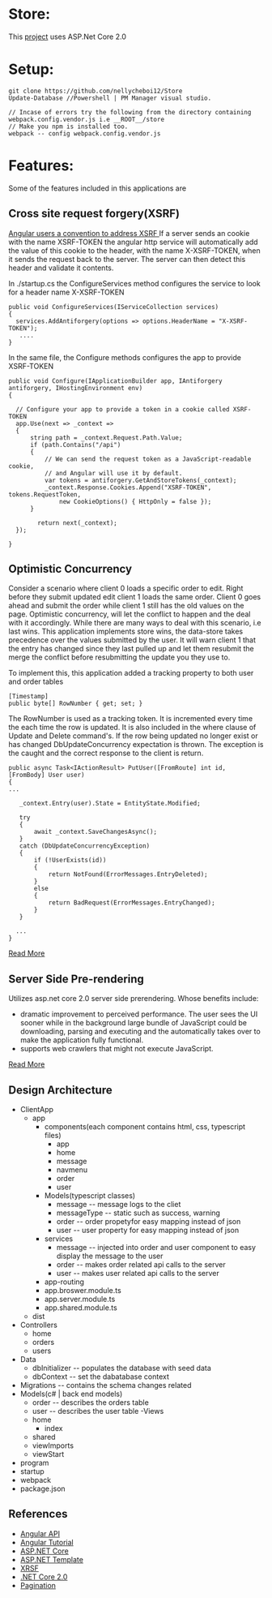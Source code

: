 # Store:

This [project](https://github.com/nellycheboi12/Store) uses ASP.Net Core 2.0

# Setup:
  ```
  git clone https://github.com/nellycheboi12/Store
  Update-Database //Powershell | PM Manager visual studio.

  // Incase of errors try the following from the directory containing webpack.config.vendor.js i.e __ROOT__/store
  // Make you npm is installed too.
  webpack -- config webpack.config.vendor.js

  ```
# Features:
Some of the features included in this applications are

## Cross site request forgery(XSRF)
[Angular users a convention to address XSRF ](https://docs.microsoft.com/en-us/aspnet/core/security/anti-request-forgery#javascript-ajax-and-spas)
If a server sends an cookie with the name XSRF-TOKEN the angular http service will automatically add the value of this cookie to the header, with the name X-XSRF-TOKEN, when it sends the request back to the server. The server can then detect this header and validate it contents.

In ./startup.cs the ConfigureServices method configures the service to look for a header name X-XSRF-TOKEN
```
public void ConfigureServices(IServiceCollection services)
{
  services.AddAntiforgery(options => options.HeaderName = "X-XSRF-TOKEN");
   ....
}
```

In the same file, the Configure methods configures the app to provide XSRF-TOKEN
```
public void Configure(IApplicationBuilder app, IAntiforgery antiforgery, IHostingEnvironment env)
{

  // Configure your app to provide a token in a cookie called XSRF-TOKEN
  app.Use(next => _context =>
  {
      string path = _context.Request.Path.Value;
      if (path.Contains("/api")
      {
          // We can send the request token as a JavaScript-readable cookie,
          // and Angular will use it by default.
          var tokens = antiforgery.GetAndStoreTokens(_context);
          _context.Response.Cookies.Append("XSRF-TOKEN", tokens.RequestToken,
              new CookieOptions() { HttpOnly = false });
      }

        return next(_context);
  });

}

```
## Optimistic Concurrency

Consider a scenario where client 0 loads a specific order to edit. Right before they submit updated edit client 1 loads the same order. Client 0 goes ahead and submit the order while client 1 still has the old values on the page. Optimistic concurrency, will let the conflict to happen and the deal with it accordingly. While there are many ways to deal with this scenario, i.e last wins. This application implements store wins, the data-store takes precedence over the values submitted by the user. It will warn client 1 that the entry has changed since they last pulled up and let them resubmit the merge the conflict before resubmitting the update you they use to.

To implement this, this application added a tracking property to both user and order tables
```
[Timestamp]
public byte[] RowNumber { get; set; }

```

The RowNumber is used as a tracking token. It is incremented every time the each time the row is updated. It is also included in the where clause of Update and Delete command's. If the row being updated no longer exist or has changed DbUpdateConcurrency expectation is thrown. The exception is the caught and the correct response to the client is return.

```
public async Task<IActionResult> PutUser([FromRoute] int id, [FromBody] User user)
{
...

   _context.Entry(user).State = EntityState.Modified;

   try
   {
       await _context.SaveChangesAsync();
   }
   catch (DbUpdateConcurrencyException)
   {
       if (!UserExists(id))
       {
           return NotFound(ErrorMessages.EntryDeleted);
       }
       else
       {
           return BadRequest(ErrorMessages.EntryChanged);
       }
   }

  ...
}
```
[Read More](https://docs.microsoft.com/en-us/aspnet/core/data/ef-rp/concurrency#handling-concurrency)

## Server Side Pre-rendering

Utilizes asp.net core 2.0 server side prerendering. Whose benefits include:

  - dramatic improvement to perceived performance. The user sees the UI sooner while in the background large bundle of JavaScript could be downloading, parsing and executing and the automatically takes over to make the application fully functional.
  - supports web crawlers that might not execute JavaScript.

[Read More](http://blog.stevensanderson.com/2016/10/04/angular2-template-for-visual-studio/)


## Design Architecture
  - ClientApp
    - app
        - components(each component contains html, css, typescript files)
          - app
          - home
          - message
          - navmenu
          - order
          - user
        - Models(typescript classes)
          - message       -- message logs to the cliet
          - messageType   -- static such as success, warning
          - order         -- order propetyfor easy mapping instead of json
          - user          -- user property for easy mapping instead of json
        - services
          - message     -- injected into order and user component to easy display the message to the user
          - order -- makes order related api calls to the server
          - user -- makes user related api calls to the server
        - app-routing
        - app.broswer.module.ts
        - app.server.module.ts
        - app.shared.module.ts
    - dist
  - Controllers
    - home
    - orders
    - users
  - Data
    - dbInitializer -- populates the database with seed data
    - dbContext  -- set the dabatabase context
  - Migrations -- contains the schema changes related
  - Models(c# | back end models)
    - order -- describes the orders table
    - user -- describes the user table
  -Views
    - home
      - index
    - shared
    - viewImports
    - viewStart
  - program
  - startup
  - webpack
  - package.json

## References
  - [Angular API](https://angular.io/api)
  - [Angular Tutorial](https://angular.io/tutorial)
  - [ASP.NET Core](https://docs.microsoft.com/en-us/aspnet/core/data/)
  - [ASP.NET Template](http://blog.stevensanderson.com/2016/10/04/angular2-template-for-visual-studio/)
  - [XRSF](https://docs.microsoft.com/en-us/aspnet/core/security/anti-request-forgery)
  - [.NET Core 2.0](https://blogs.msdn.microsoft.com/webdev/2017/08/14/announcing-asp-net-core-2-0/)
  - [Pagination](https://ciphertrick.com/2017/08/01/search-sort-pagination-in-angular/)
